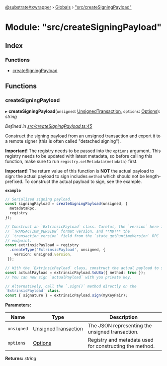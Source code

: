 [@substrate/txwrapper](../README.md) › [Globals](../globals.md) › ["src/createSigningPayload"](_src_createsigningpayload_.md)

# Module: "src/createSigningPayload"

## Index

### Functions

* [createSigningPayload](_src_createsigningpayload_.md#createsigningpayload)

## Functions

###  createSigningPayload

▸ **createSigningPayload**(`unsigned`: [UnsignedTransaction](../interfaces/_src_util_types_.unsignedtransaction.md), `options`: [Options](../interfaces/_src_util_types_.options.md)): *string*

*Defined in [src/createSigningPayload.ts:45](https://github.com/paritytech/txwrapper/blob/ccdcd52/src/createSigningPayload.ts#L45)*

Construct the signing payload from an unsigned transaction and export it to
a remote signer (this is often called "detached signing").

**Important!** The registry needs to be passed into the `options` argument.
This registry needs to be updated with latest metadata, so before calling
this function, make sure to run `registry.setMetadata(metadata)` first.

**Important!** The return value of this function is **NOT** the actual
payload to sign: the actual payload to sign includes `method` which should
not be length-prefixed. To construct the actual payload to sign, see the
example.

**`example`** 
```ts
// Serialized signing payload.
const signingPayload = createSigningPayload(unsigned, {
  metadataRpc,
  registry
});

// Construct an `ExtrinsicPayload` class. Careful, the `version` here is the
// `TRANSACTION_VERSION` format version, and **NOT** the
// `transaction_version` field from the `state_getRuntimeVersion` RPC
// endpoint.
const extrinsicPayload = registry
  .createType('ExtrinsicPayload', unsigned, {
    version: unsigned.version,
 });

// With the `ExtrinsicPayload` class, construct the actual payload to sign.
const actualPayload = extrinsicPayload.toU8a({ method: true });
// You can now sign `actualPayload` with you private key.

// Alternatively, call the `.sign()` method directly on the
`ExtrinsicPayload` class.
const { signature } = extrinsicPayload.sign(myKeyPair);
```

**Parameters:**

Name | Type | Description |
------ | ------ | ------ |
`unsigned` | [UnsignedTransaction](../interfaces/_src_util_types_.unsignedtransaction.md) | The JSON representing the unsigned transaction. |
`options` | [Options](../interfaces/_src_util_types_.options.md) | Registry and metadata used for constructing the method.  |

**Returns:** *string*
